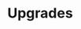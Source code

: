 ---
id: upgrades
title: Upgrades
hide_title: true
hide_table_of_contents: false
sidebar_label: Upgrades
---
